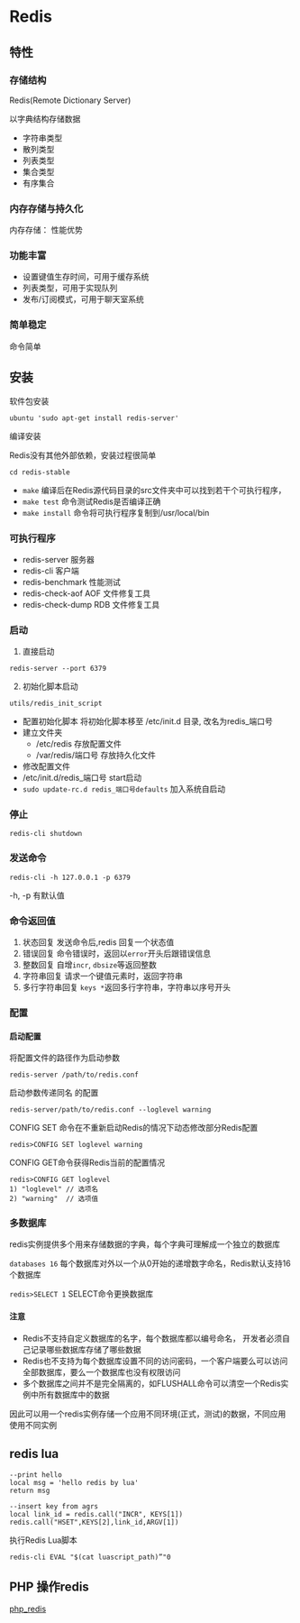 # Redis

## 特性

### 存储结构

Redis(Remote Dictionary Server)

以字典结构存储数据

- 字符串类型
- 散列类型
- 列表类型
- 集合类型
- 有序集合

### 内存存储与持久化

内存存储： 性能优势

### 功能丰富

- 设置键值生存时间，可用于缓存系统
- 列表类型，可用于实现队列
- 发布/订阅模式，可用于聊天室系统

### 简单稳定

命令简单

## 安装

软件包安装

`ubuntu 'sudo apt-get install redis-server'`

编译安装

Redis没有其他外部依赖，安装过程很简单

`cd redis-stable`

- `make` 编译后在Redis源代码目录的src文件夹中可以找到若干个可执行程序，
- `make test` 命令测试Redis是否编译正确
- `make install` 命令将可执行程序复制到/usr/local/bin

### 可执行程序

- redis-server 服务器
- redis-cli 客户端
- redis-benchmark 性能测试
- redis-check-aof AOF 文件修复工具
- redis-check-dump RDB 文件修复工具

### 启动

1. 直接启动

`redis-server --port 6379`

2. 初始化脚本启动

`utils/redis_init_script`

- 配置初始化脚本 将初始化脚本移至 /etc/init.d 目录, 改名为redis_端口号
- 建立文件夹
    * /etc/redis 存放配置文件
    * /var/redis/端口号 存放持久化文件
- 修改配置文件
- /etc/init.d/redis_端口号 start启动
- `sudo update-rc.d redis_端口号defaults` 加入系统自启动

### 停止

`redis-cli shutdown`

### 发送命令

`redis-cli -h 127.0.0.1 -p 6379`

-h, -p 有默认值

### 命令返回值

1. 状态回复 发送命令后,redis 回复一个状态值
2. 错误回复 命令错误时，返回以`error`开头后跟错误信息
3. 整数回复 自增`incr`, `dbsize`等返回整数
4. 字符串回复 请求一个键值元素时，返回字符串
5. 多行字符串回复 `keys *`返回多行字符串，字符串以序号开头

### 配置

#### 启动配置

将配置文件的路径作为启动参数

`redis-server /path/to/redis.conf`

启动参数传递同名 的配置

`redis-server/path/to/redis.conf --loglevel warning`

CONFIG SET 命令在不重新启动Redis的情况下动态修改部分Redis配置

`redis>CONFIG SET loglevel warning`

CONFIG GET命令获得Redis当前的配置情况

```
redis>CONFIG GET loglevel
1) "loglevel" // 选项名 
2) "warning"  // 选项值
```

### 多数据库

redis实例提供多个用来存储数据的字典，每个字典可理解成一个独立的数据库

`databases 16` 每个数据库对外以一个从0开始的递增数字命名，Redis默认支持16个数据库
 
`redis>SELECT 1` SELECT命令更换数据库

#### 注意

- Redis不支持自定义数据库的名字，每个数据库都以编号命名， 开发者必须自己记录哪些数据库存储了哪些数据
- Redis也不支持为每个数据库设置不同的访问密码，一个客户端要么可以访问全部数据库，要么一个数据库也没有权限访问
- 多个数据库之间并不是完全隔离的，如FLUSHALL命令可以清空一个Redis实例中所有数据库中的数据

因此可以用一个redis实例存储一个应用不同环境(正式，测试)的数据，不同应用使用不同实例

## redis lua

```
--print hello
local msg = 'hello redis by lua'
return msg

--insert key from agrs
local link_id = redis.call("INCR", KEYS[1])
redis.call("HSET",KEYS[2],link_id,ARGV[1])
```

执行Redis Lua脚本

`redis-cli EVAL "$(cat luascript_path)”"0`


## PHP 操作redis

[php_redis](./Redis.php)
